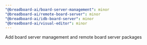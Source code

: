 ```yaml
---
"@breadboard-ai/board-server-management": minor
"@breadboard-ai/remote-board-server": minor
"@breadboard-ai/idb-board-server": minor
"@breadboard-ai/visual-editor": minor
---
```


Add board server management and remote board server packages
